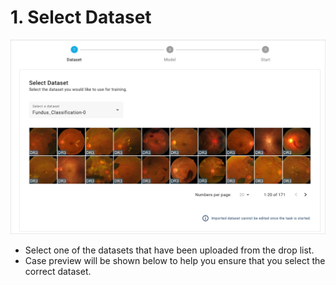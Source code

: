 # 1. Select Dataset

![](../../.gitbook/assets/4-04.png)

* Select one of the datasets that have been uploaded from the drop list.
* Case preview will be shown below to help you ensure that you select the correct dataset.

